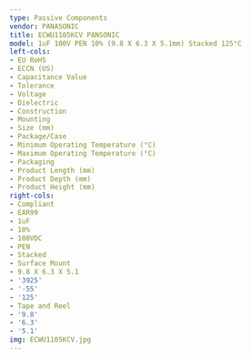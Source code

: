 ```yaml
---
type: Passive Components
vendor: PANASONIC
title: ECWU1105KCV PANSONIC
model: 1uF 100V PEN 10% (9.8 X 6.3 X 5.1mm) Stacked 125°C
left-cols:
- EU RoHS
- ECCN (US)
- Capacitance Value
- Tolerance
- Voltage
- Dielectric
- Construction
- Mounting
- Size (mm)
- Package/Case
- Minimum Operating Temperature (°C)
- Maximum Operating Temperature (°C)
- Packaging
- Product Length (mm)
- Product Depth (mm)
- Product Height (mm)
right-cols:
- Compliant
- EAR99
- 1uF
- 10%
- 100VDC
- PEN
- Stacked
- Surface Mount
- 9.8 X 6.3 X 5.1
- '3925'
- '-55'
- '125'
- Tape and Reel
- '9.8'
- '6.3'
- '5.1'
img: ECWU1105KCV.jpg
---
```

